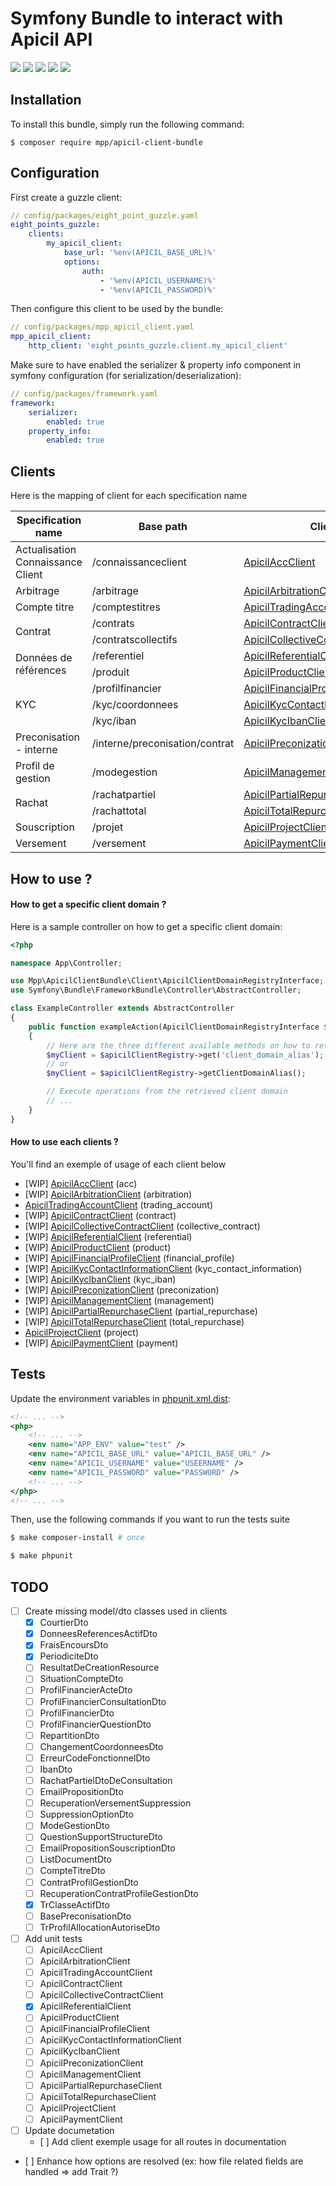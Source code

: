 # Symfony Bundle to interact with Apicil API

<img src="https://img.shields.io/badge/Total%20methods%20from%20documentation-267-blue"/>
<img src="https://img.shields.io/badge/Methods%20added-100%25%20(267%2F267)-green"/>
<img src="https://img.shields.io/badge/Methods%20implemented-99%25%20(266%2F267)-yellowgreen"/>
<img src="https://img.shields.io/badge/Methods%20tested-15%25%20(40%2F267)-red"/>
<img src="https://img.shields.io/badge/Documentation-60%25-yellow"/>

## Installation

To install this bundle, simply run the following command:
```
$ composer require mpp/apicil-client-bundle
```

## Configuration

First create a guzzle client:
```yaml
// config/packages/eight_point_guzzle.yaml
eight_points_guzzle:
    clients:
        my_apicil_client:
            base_url: '%env(APICIL_BASE_URL)%'
            options:
                auth:
                    - '%env(APICIL_USERNAME)%'
                    - '%env(APICIL_PASSWORD)%'
```

Then configure this client to be used by the bundle:
```yaml
// config/packages/mpp_apicil_client.yaml
mpp_apicil_client:
    http_client: 'eight_points_guzzle.client.my_apicil_client'
```

Make sure to have enabled the serializer & property info component in symfony configuration (for serialization/deserialization):
```yaml
// config/packages/framework.yaml
framework:
    serializer:
        enabled: true
    property_info:
        enabled: true
```

## Clients

Here is the mapping of client for each specification name

<table>
    <thead>
        <tr>
            <th>Specification name</th>
            <th>Base path</th>
            <th>Client</th>
            <th>Client domain alias</th>
            <th>Usable ?</th>
        </tr>
    </thead>
    <tbody>
        <tr>
            <td>Actualisation Connaissance Client</td>
            <td>/connaissanceclient</td>
            <td><a href="./Client/ApicilAccClientInterface.php">ApicilAccClient</a></td>
            <td><a href="./Resources/docs/clients.md#apicilaccclient">acc</a></td>
            <td>Yes</td>
        </tr>
        <tr>
            <td>Arbitrage</td>
            <td>/arbitrage</td>
            <td><a href="./Client/ApicilArbitrationClientInterface.php">ApicilArbitrationClient</a></td>
            <td><a href="./Resources/docs/clients.md#apicilarbitrationclient">arbitration</a></td>
            <td>Yes</td>
        </tr>
        <tr>
            <td>Compte titre</td>
            <td>/comptestitres</td>
            <td><a href="./Client/ApicilTradingAccountClientInterface.php">ApicilTradingAccountClient</a></td>
            <td><a href="./Resources/docs/clients.md#apiciltradingaccountclient">trading_account</a></td>
            <td>Yes</td>
        </tr>
        <tr>
            <td rowspan=2>Contrat</td>
            <td>/contrats</td>
            <td><a href="./Client/ApicilContractClientInterface.php">ApicilContractClient</a></td>
            <td><a href="./Resources/docs/clients.md#apicilcontractclient">contract</a></td>
            <td>Yes</td>
        </tr>
        <tr>
            <td>/contratscollectifs</td>
            <td><a href="./Client/ApicilCollectiveContractClientInterface.php">ApicilCollectiveContractClient</a></td>
            <td><a href="./Resources/docs/clients.md#apicilcollectivecontractclient">collective_contract</a></td>
            <td>Yes</td>
        </tr>
        <tr>
            <td rowspan=2>Données de références</td>
            <td>/referentiel</td>
            <td><a href="./Client/ApicilReferentialClientInterface.php">ApicilReferentialClient</a></td>
            <td><a href="./Resources/docs/clients.md#apicilreferentialclient">referential</a></td>
            <td>Yes</td>
        </tr>
        <tr>
            <td>/produit</td>
            <td><a href="./Client/ApicilProductClientInterface.php">ApicilProductClient</a></td>
            <td><a href="./Resources/docs/clients.md#apicilproductclient">product</a></td>
            <td>Yes</td>
        </tr>
        <tr>
            <td rowspan=3>KYC</td>
            <td>/profilfinancier</td>
            <td><a href="./Client/ApicilFinancialProfileClientInterface.php">ApicilFinancialProfileClient</a></td>
            <td><a href="./Resources/docs/clients.md#apicilfinancialprofileclient">financial_profile</a></td>
            <td>Yes</td>
        </tr>
        <tr>
            <td>/kyc/coordonnees</td>
            <td><a href="./Client/ApicilKycContactInformationClientInterface.php">ApicilKycContactInformationClient</a></td>
            <td><a href="./Resources/docs/clients.md#apicilkyccontactinformationclient">kyc_contact_information</a></td>
            <td>Yes</td>
        </tr>
        <tr>
            <td>/kyc/iban</td>
            <td><a href="./Client/ApicilKycIbanClientInterface.php">ApicilKycIbanClient</a></td>
            <td><a href="./Resources/docs/clients.md#apicilkycibanclient">kyc_iban</a></td>
            <td>Partially</td>
        </tr>
        <tr>
            <td>Preconisation - interne</td>
            <td>/interne/preconisation/contrat</td>
            <td><a href="./Client/ApicilPreconizationClientInterface.php">ApicilPreconizationClient</a></td>
            <td><a href="./Resources/docs/clients.md#apicilpreconizationclient">preconization</a></td>
            <td>Yes</td>
        </tr>
        <tr>
            <td>Profil de gestion</td>
            <td>/modegestion</td>
            <td><a href="./Client/ApicilManagementClientInterface.php">ApicilManagementClient</a></td>
            <td><a href="./Resources/docs/clients.md#apicilmanagementclient">management</a></td>
            <td>Yes</td>
        </tr>
        <tr>
            <td rowspan=2>Rachat</td>
            <td>/rachatpartiel</td>
            <td><a href="./Client/ApicilPartialRepurchaseClientInterface.php">ApicilPartialRepurchaseClient</a></td>
            <td><a href="./Resources/docs/clients.md#apicilpartialrepurchaseclient">partial_repurchase</a></td>
            <td>Yes</td>
        </tr>
        <tr>
            <td>/rachattotal</td>
            <td><a href="./Client/ApicilTotalRepurchaseClientInterface.php">ApicilTotalRepurchaseClient</a></td>
            <td><a href="./Resources/docs/clients.md#apiciltotalrepurchaseclient">total_repurchase</a></td>
            <td>Yes</td>
        </tr>
        <tr>
            <td>Souscription</td>
            <td>/projet</td>
            <td><a href="./Client/ApicilProjectClientInterface.php">ApicilProjectClient</a></td>
            <td><a href="./Resources/docs/clients.md#apicilprojectclient">project</a></td>
            <td>Yes</td>
        </tr>
        <tr>
            <td>Versement</td>
            <td>/versement</td>
            <td><a href="./Client/ApicilPaymentClientInterface.php">ApicilPaymentClient</a></td>
            <td><a href="./Resources/docs/clients.md#apicilpaymentclient">payment</a></td>
            <td>Yes</td>
        </tr>
    </tbody>
</table>

## How to use ?

#### How to get a specific client domain ?

Here is a sample controller on how to get a specific client domain:
```php
<?php

namespace App\Controller;

use Mpp\ApicilClientBundle\Client\ApicilClientDomainRegistryInterface;
use Symfony\Bundle\FrameworkBundle\Controller\AbstractController;

class ExampleController extends AbstractController
{
    public function exampleAction(ApicilClientDomainRegistryInterface $apicilClientRegistry)
    {
        // Here are the three different available methods on how to retrieve a client domain by its alias (choose the one you prefer)
        $myClient = $apicilClientRegistry->get('client_domain_alias');
        // or
        $myClient = $apicilClientRegistry->getClientDomainAlias();

        // Execute operations from the retrieved client domain
        // ...
    }
}
```

#### How to use each clients ?

You'll find an exemple of usage of each client below

-  [WIP] [ApicilAccClient](./Resources/docs/examples/acc.md) (acc)
-  [WIP] [ApicilArbitrationClient](./Resources/docs/examples/arbitration.md) (arbitration)
-  [ApicilTradingAccountClient](./Resources/docs/examples/trading_account.md) (trading_account)
-  [WIP] [ApicilContractClient](./Resources/docs/examples/contract.md) (contract)
-  [WIP] [ApicilCollectiveContractClient](./Resources/docs/examples/collective_contract.md) (collective_contract)
-  [WIP] [ApicilReferentialClient](./Resources/docs/examples/referential.md) (referential)
-  [WIP] [ApicilProductClient](./Resources/docs/examples/product.md) (product)
-  [WIP] [ApicilFinancialProfileClient](./Resources/docs/examples/financial_profile.md) (financial_profile)
-  [WIP] [ApicilKycContactInformationClient](./Resources/docs/examples/kyc_contact_information.md) (kyc_contact_information)
-  [WIP] [ApicilKycIbanClient](./Resources/docs/examples/kyc_iban.md) (kyc_iban)
-  [WIP] [ApicilPreconizationClient](./Resources/docs/examples/preconization.md) (preconization)
-  [WIP] [ApicilManagementClient](./Resources/docs/examples/management.md) (management)
-  [WIP] [ApicilPartialRepurchaseClient](./Resources/docs/examples/partial_repurchase.md) (partial_repurchase)
-  [WIP] [ApicilTotalRepurchaseClient](./Resources/docs/examples/total_repurchase.md) (total_repurchase)
-  [ApicilProjectClient](./Resources/docs/examples/project.md) (project)
-  [WIP] [ApicilPaymentClient](./Resources/docs/examples/payment.md) (payment)

## Tests

Update the environment variables in [phpunit.xml.dist](./phpunit.xml.dist):

```xml
<!-- ... -->
<php>
    <!-- ... -->
    <env name="APP_ENV" value="test" />
    <env name="APICIL_BASE_URL" value="APICIL_BASE_URL" />
    <env name="APICIL_USERNAME" value="USEERNAME" />
    <env name="APICIL_PASSWORD" value="PASSWORD" />
    <!-- ... -->
</php>
<!-- ... -->
```

Then, use the following commands if you want to run the tests suite

```sh
$ make composer-install # once

$ make phpunit
```

## TODO

- [ ] Create missing model/dto classes used in clients
    - [X] CourtierDto
    - [X] DonneesReferencesActifDto
    - [X] FraisEncoursDto
    - [X] PeriodiciteDto
    - [ ] ResultatDeCreationResource
    - [ ] SituationCompteDto
    - [ ] ProfilFinancierActeDto
    - [ ] ProfilFinancierConsultationDto
    - [ ] ProfilFinancierDto
    - [ ] ProfilFinancierQuestionDto
    - [ ] RepartitionDto
    - [ ] ChangementCoordonneesDto
    - [ ] ErreurCodeFonctionnelDto
    - [ ] IbanDto
    - [ ] RachatPartielDtoDeConsultation
    - [ ] EmailPropositionDto
    - [ ] RecuperationVersementSuppression
    - [ ] SuppressionOptionDto
    - [ ] ModeGestionDto
    - [ ] QuestionSupportStructureDto
    - [ ] EmailPropositionSouscriptionDto
    - [ ] ListDocumentDto
    - [ ] CompteTitreDto
    - [ ] ContratProfilGestionDto
    - [ ] RecuperationContratProfileGestionDto
    - [X] TrClasseActifDto
    - [ ] BasePreconisationDto
    - [ ] TrProfilAllocationAutoriseDto
- [ ] Add unit tests
    - [ ] ApicilAccClient
    - [ ] ApicilArbitrationClient
    - [ ] ApicilTradingAccountClient
    - [ ] ApicilContractClient
    - [ ] ApicilCollectiveContractClient
    - [X] ApicilReferentialClient
    - [ ] ApicilProductClient
    - [ ] ApicilFinancialProfileClient
    - [ ] ApicilKycContactInformationClient
    - [ ] ApicilKycIbanClient
    - [ ] ApicilPreconizationClient
    - [ ] ApicilManagementClient
    - [ ] ApicilPartialRepurchaseClient
    - [ ] ApicilTotalRepurchaseClient
    - [ ] ApicilProjectClient
    - [ ] ApicilPaymentClient
- [ ] Update documetation
    - [ ] Add client exemple usage for all routes in documentation
- [ ] Enhance how options are resolved (ex: how file related fields are handled => add Trait ?)
